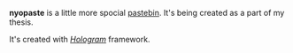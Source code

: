 **nyopaste** is a little more spocial [pastebin]. It's being created as a part of my thesis.

It's created with *[Hologram]* framework.

[pastebin]: http://en.wikipedia.org/wiki/Pastebin
[HoloGram]: http://git.holonglobe.com/cgit.cgi/hologram.git/log/?h=nyo

